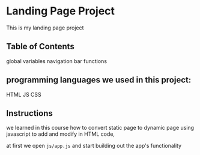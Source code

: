 # Landing Page Project
This is my landing page project

## Table of Contents
global variables
navigation bar
functions

## programming languages we used in this project:
HTML
JS
CSS

## Instructions

we learned in this course how to convert static page to dynamic page using javascript to add and modify in HTML code,

at first we open `js/app.js` and start building out the app's functionality

